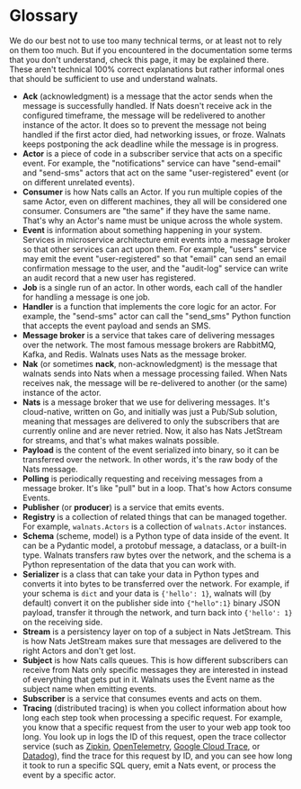 # Glossary

We do our best not to use too many technical terms, or at least not to rely on them too much. But if you encountered in the documentation some terms that you don't understand, check this page, it may be explained there. These aren't technical 100% correct explanations but rather informal ones that should be sufficient to use and understand walnats.

+ **Ack** (acknowledgment) is a message that the actor sends when the message is successfully handled. If Nats doesn't receive ack in the configured timeframe, the message will be redelivered to another instance of the actor. It does so to prevent the message not being handled if the first actor died, had networking issues, or froze. Walnats keeps postponing the ack deadline while the message is in progress.
+ **Actor** is a piece of code in a subscriber service that acts on a specific event. For example, the "notifications" service can have "send-email" and "send-sms" actors that act on the same "user-registered" event (or on different unrelated events).
+ **Consumer** is how Nats calls an Actor. If you run multiple copies of the same Actor, even on different machines, they all will be considered one consumer. Consumers are "the same" if they have the same name. That's why an Actor's name must be unique across the whole system.
+ **Event** is information about something happening in your system. Services in microservice architecture emit events into a message broker so that other services can act upon them. For example, "users" service may emit the event "user-registered" so that "email" can send an email confirmation message to the user, and the "audit-log" service can write an audit record that a new user has registered.
+ **Job** is a single run of an actor. In other words, each call of the handler for handling a message is one job.
+ **Handler** is a function that implements the core logic for an actor. For example, the "send-sms" actor can call the "send_sms" Python function that accepts the event payload and sends an SMS.
+ **Message broker** is a service that takes care of delivering messages over the network. The most famous message brokers are RabbitMQ, Kafka, and Redis. Walnats uses Nats as the message broker.
+ **Nak** (or sometimes **nack**, non-acknowledgment) is the message that walnats sends into Nats when a message processing failed. When Nats receives nak, the message will be re-delivered to another (or the same) instance of the actor.
+ **Nats** is a message broker that we use for delivering messages. It's cloud-native, written on Go, and initially was just a Pub/Sub solution, meaning that messages are delivered to only the subscribers that are currently online and are never retried. Now, it also has Nats JetStream for streams, and that's what makes walnats possible.
+ **Payload** is the content of the event serialized into binary, so it can be transferred over the network. In other words, it's the raw body of the Nats message.
+ **Polling** is periodically requesting and receiving messages from a message broker. It's like "pull" but in a loop. That's how Actors consume Events.
+ **Publisher** (or **producer**) is a service that emits events.
+ **Registry** is a collection of related things that can be managed together. For example, `walnats.Actors` is a collection of `walnats.Actor` instances.
+ **Schema** (scheme, model) is a Python type of data inside of the event. It can be a Pydantic model, a protobuf message, a dataclass, or a built-in type. Walnats transfers raw bytes over the network, and the schema is a Python representation of the data that you can work with.
+ **Serializer** is a class that can take your data in Python types and converts it into bytes to be transferred over the network. For example, if your schema is `dict` and your data is `{'hello': 1}`, walnats will (by default) convert it on the publisher side into `{"hello":1}` binary JSON payload, transfer it through the network, and turn back into `{'hello': 1}` on the receiving side.
+ **Stream** is a persistency layer on top of a subject in Nats JetStream. This is how Nats JetStream makes sure that messages are delivered to the right Actors and don't get lost.
+ **Subject** is how Nats calls queues. This is how different subscribers can receive from Nats only specific messages they are interested in instead of everything that gets put in it. Walnats uses the Event name as the subject name when emitting events.
+ **Subscriber** is a service that consumes events and acts on them.
+ **Tracing** (distributed tracing) is when you collect information about how long each step took when processing a specific request. For example, you know that a specific request from the user to your web app took too long. You look up in logs the ID of this request, open the trace collector service (such as [Zipkin](https://zipkin.io/), [OpenTelemetry](https://opentelemetry.io/docs/concepts/signals/traces/), [Google Cloud Trace](https://cloud.google.com/trace), or [Datadog](https://docs.datadoghq.com/getting_started/tracing/)), find the trace for this request by ID, and you can see how long it took to run a specific SQL query, emit a Nats event, or process the event by a specific actor.
